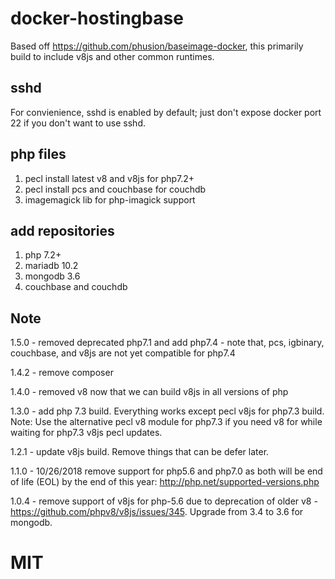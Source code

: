 # docker-hostingbase
Based off https://github.com/phusion/baseimage-docker, this primarily build to include v8js and other common runtimes.

## sshd
For convienience, sshd is enabled by default; just don't expose docker port 22 if you don't want to use sshd.

## php files
1. pecl install latest v8 and v8js for php7.2+
2. pecl install pcs and couchbase for couchdb
3. imagemagick lib for php-imagick support

## add repositories
1. php 7.2+
2. mariadb 10.2
3. mongodb 3.6
4. couchbase and couchdb

## Note
1.5.0 - removed deprecated php7.1 and add php7.4 - note that, pcs, igbinary, couchbase, and v8js are not yet compatible for php7.4

1.4.2 - remove composer

1.4.0 - removed v8 now that we can build v8js in all versions of php

1.3.0 - add php 7.3 build.  Everything works except pecl v8js for php7.3 build.  Note: Use the alternative pecl v8 module for php7.3 if you need v8 for while waiting for php7.3 v8js pecl updates.

1.2.1 - update v8js build.  Remove things that can be defer later.

1.1.0 - 10/26/2018 remove support for php5.6 and php7.0 as both will be end of life (EOL) by the end of this year: http://php.net/supported-versions.php

1.0.4 - remove support of v8js for php-5.6 due to deprecation of older v8 - https://github.com/phpv8/v8js/issues/345.  Upgrade from 3.4 to 3.6 for mongodb.

# MIT